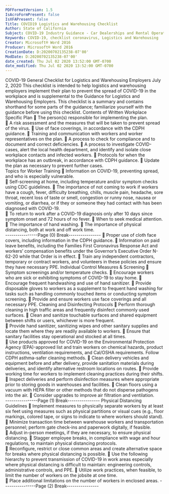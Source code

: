 ```yaml
---
PDFFormatVersion: 1.5
IsAcroFormPresent: false
IsXFAPresent: false
Title: COVID19 Logistics and Warehousing Checklist
Author: State of California
Subject: COVID-19 Industry Guidance - Car Dealerships and Rental Operators
Keywords: COVID-19, checklist coronavirus, Logistics and Warehousing
Creator: Microsoft® Word 2016
Producer: Microsoft® Word 2016
CreationDate: D:20200702135238-07'00'
ModDate: D:20200702135238-07'00'
date_created: Thu Jul 02 2020 13:52:00 GMT-0700
date_modified: Thu Jul 02 2020 13:52:00 GMT-0700
---
```

 
COVID-19 General Checklist 
for Logistics and Warehousing Employers 
July 2, 2020 
This checklist is intended to help logistics and warehousing employers implement their plan to 
prevent the spread of COVID-19 in the workplace and is supplemental to the Guidance for 
Logistics and Warehousing Employers. This checklist is a summary and contains shorthand for some 
parts of the guidance; familiarize yourself with the guidance before using this checklist. 
Contents of Written Workplace Specific Plan 
 The person(s) responsible for implementing the plan.  
 A risk assessment and the measures that will be taken to prevent spread of the 
virus. 
 Use of face coverings, in accordance with the CDPH guidance. 
 Training and communication with workers and worker representatives on the 
plan. 
 A process to check for compliance and to document and correct deficiencies. 
 A process to investigate COVID-cases, alert the local health department, and 
identify and isolate close workplace contacts and infected workers. 
 Protocols for when the workplace has an outbreak, in accordance with CDPH 
guidance. 
 Update the plan as necessary to prevent further cases.     
Topics for Worker Training 
 Information on COVID-19, preventing spread, and who is especially vulnerable.  
 Self-screening at home, including temperature and/or symptom checks using 
CDC guidelines. 
 The importance of not coming to work if workers have a cough, fever, difficulty 
breathing, chills, muscle pain, headache, sore throat, recent loss of taste or smell, 
congestion or runny nose, nausea or vomiting, or diarrhea, or if they or someone 
they had contact with has been diagnosed with COVID-19.  
 To return to work after a COVID-19 diagnosis only after 10 days since symptom 
onset and 72 hours of no fever. 
 When to seek medical attention. 
 The importance of hand washing. 
 The importance of physical distancing, both at work and off work time.  
----------------Page (0) Break----------------
 Proper use of cloth face covers, including information in the CDPH guidance. 
 Information on paid leave benefits, including the Families First Coronavirus 
Response Act and workers’ compensation benefits under the Governor’s 
Executive Order N-62-20 while that Order is in effect. 
 Train any independent contractors, temporary or contract workers, and 
volunteers in these policies and ensure they have necessary PPE. 
Individual Control Measures & Screening 
 Symptom screenings and/or temperature checks. 
 Encourage workers who are sick or exhibiting symptoms of COVID-19 to stay 
home. 
 Encourage frequent handwashing and use of hand sanitizer. 
 Provide disposable gloves to workers as a supplement to frequent hand washing 
for  tasks such as handling commonly touched items or conducting symptom 
screening. 
 Provide and ensure workers use face coverings and all necessary PPE. 
Cleaning and Disinfecting Protocols 
 Perform thorough cleaning in high traffic areas and frequently disinfect 
commonly used surfaces. 
 Clean and sanitize touchable surfaces and shared equipment between shifts or 
users, whichever is more frequent.  
 Provide hand sanitizer, sanitizing wipes and other sanitary supplies and locate 
them where they are readily available to workers. 
 Ensure that sanitary facilities stay operational and stocked at all times.  
 Use products approved for COVID-19 on the Environmental Protection Agency 
(EPA)-approved list and train workers on chemical hazards, product instructions, 
ventilation requirements, and Cal/OSHA requirements. Follow CDPH asthma-safer 
cleaning methods. 
 Clean delivery vehicles and equipment before and after delivery, provide 
sanitation materials during deliveries, and identify alternative restroom locations 
on routes. 
 Provide working time for workers to implement cleaning practices during their 
shifts. 
 Inspect deliveries and perform disinfection measures where appropriate prior to 
storing goods in warehouses and facilities. 
 Clean floors using a vacuum with HEPA filter or other methods that do not 
disperse pathogens into the air. 
 Consider upgrades to improve air filtration and ventilation.  
----------------Page (1) Break----------------
Physical Distancing Guidelines 
 Implement measures to physically separate workers by at least six feet using 
measures such as physical partitions or visual cues (e.g., floor markings, colored 
tape, or signs to indicate to where workers should stand). 
 Minimize transaction time between warehouse workers and transportation 
personnel; perform gate check-ins and paperwork digitally, if feasible.  
 Adjust in-person meetings, if they are necessary, to ensure physical distancing. 
 Stagger employee breaks, in compliance with wage and hour regulations, to 
maintain physical distancing protocols.  
 Reconfigure, restrict or close common areas and create alternative space for 
breaks where physical distancing is possible. 
 Use the following hierarchy to prevent transmission of COVID-19 in work areas 
especially where physical distancing is difficult to maintain: engineering controls, 
administrative controls, and PPE. 
 Utilize work practices, when feasible, to limit the number of workers on the jobsite 
at one time.  
 Place additional limitations on the number of workers in enclosed areas. 
----------------Page (2) Break----------------
